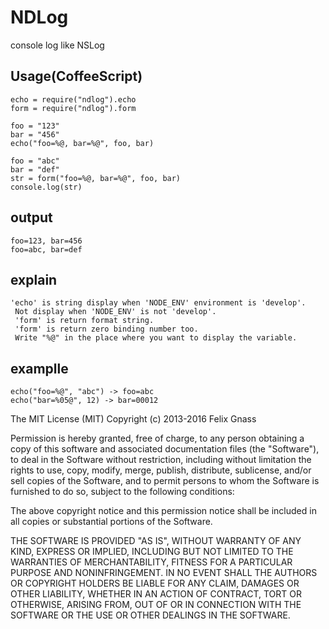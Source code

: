 # NDLog
console log like NSLog

## Usage(CoffeeScript)
    
    echo = require("ndlog").echo
    form = require("ndlog").form
    
    foo = "123"
    bar = "456"
    echo("foo=%@, bar=%@", foo, bar)
    
    foo = "abc"
    bar = "def"
    str = form("foo=%@, bar=%@", foo, bar)
    console.log(str)

## output
    foo=123, bar=456
    foo=abc, bar=def

## explain
    'echo' is string display when 'NODE_ENV' environment is 'develop'.
     Not display when 'NODE_ENV' is not 'develop'.
     'form' is return format string.
     'form' is return zero binding number too.
     Write "%@" in the place where you want to display the variable.

## examplle
    echo("foo=%@", "abc") -> foo=abc
    echo("bar=%05@", 12) -> bar=00012



The MIT License (MIT)
Copyright (c) 2013-2016 Felix Gnass

Permission is hereby granted, free of charge, to any person obtaining a copy of this software and associated documentation files (the "Software"), to deal in the Software without restriction, including without limitation the rights to use, copy, modify, merge, publish, distribute, sublicense, and/or sell copies of the Software, and to permit persons to whom the Software is furnished to do so, subject to the following conditions:

The above copyright notice and this permission notice shall be included in all copies or substantial portions of the Software.

THE SOFTWARE IS PROVIDED "AS IS", WITHOUT WARRANTY OF ANY KIND, EXPRESS OR IMPLIED, INCLUDING BUT NOT LIMITED TO THE WARRANTIES OF MERCHANTABILITY, FITNESS FOR A PARTICULAR PURPOSE AND NONINFRINGEMENT. IN NO EVENT SHALL THE AUTHORS OR COPYRIGHT HOLDERS BE LIABLE FOR ANY CLAIM, DAMAGES OR OTHER LIABILITY, WHETHER IN AN ACTION OF CONTRACT, TORT OR OTHERWISE, ARISING FROM, OUT OF OR IN CONNECTION WITH THE SOFTWARE OR THE USE OR OTHER DEALINGS IN THE SOFTWARE.
